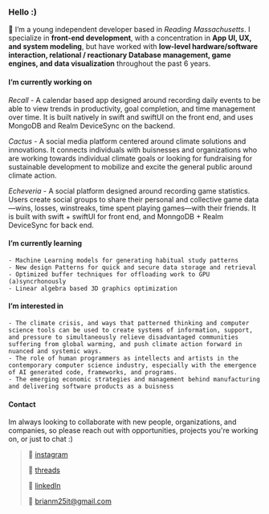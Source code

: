 
<!-- ![banner]( https://github.com/Brian-Masse/Brian-Masse/blob/main/style/banner.png ) -->

### Hello :)

🔖 I’m a young independent developer based in *Reading Massachusetts*. I specialize in **front-end development**, with a concentration in **App UI, UX, and system modeling**, but have worked with **low-level hardware/software interaction, relational / reactionary Database management, game engines, and data visualization** throughout the past 6 years.

#### **I’m currently working on**

*Recall* - A calendar based app designed around recording daily events to be able to view trends in productivity, goal completion, and time management over time. It is built natively in swift and swiftUI on the front end, and uses MongoDB and Realm DeviceSync on the backend.

*Cactus* - A social media platform centered around climate solutions and innovations. It connects individuals with buisnesses and organizations who are working towards individual climate goals or looking for fundraising for sustainable development to mobilize and excite the general public around climate action.

*Echeveria* - A social platform designed around recording game statistics. Users create social groups to share their personal and collective game data—wins, losses, winstreaks, time spent playing games—with their friends. It is built with swift + swiftUI for front end, and MonngoDB + Realm DeviceSync for back end.

#### **I’m currently learning**
	- Machine Learning models for generating habitual study patterns
	- New design Patterns for quick and secure data storage and retrieval
	- Optimized buffer techniques for offloading work to GPU (a)syncrhonously
	- Linear algebra based 3D graphics optimization 

#### **I’m interested in**
	- The climate crisis, and ways that patterned thinking and computer science tools can be used to create systems of information, support, and pressure to simultaneously relieve disadvantaged communities suffering from global warming, and push climate action forward in nuanced and systemic ways. 
	- The role of human programmers as intellects and artists in the contemporary computer science industry, especially with the emergence of AI generated code, frameworks, and programs. 
	- The emerging economic strategies and management behind manufacturing and delivering software products as a buisness

#### **Contact**
Im always looking to collaborate with new people, organizations, and companies, so please reach out with opportunities, projects you're working on, or just to chat :)

>🔖 [instagram](https://www.instagram.com/bmasse_gd/)
>
>🔖 [threads](https://www.threads.net/@brian_masse)
>
>🔖 [linkedIn](https://www.linkedin.com/in/brian-masse-7a1b12233/)
>
> 🔖 brianm25it@gmail.com

